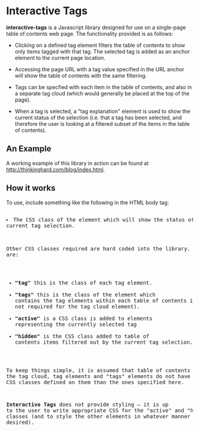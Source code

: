 Interactive Tags
================

**interactive-tags** is a Javascript library designed for use on a single-page
table of contents web page. The functionality provided is as follows:

* Clicking on a defined tag element filters the table of contents to show only
items tagged with that tag. The selected tag is added as an anchor element to the
current page location.

* Accessing the page URL with a tag value specified in the URL anchor will show
the table of contents with the same filtering.

* Tags can be specfied with each item in the table of contents, and also in a separate
tag cloud (which would generally be placed at the top of the page).

* When a tag is selected, a "tag explanation" element is used to show the current
status of the selection (i.e. that a tag has been selected, and therefore the user
is looking at a filtered subset of the items in the table of contents).

An Example
----------

A working example of this library in action can be found at http://thinkinghard.com/blog/index.html.

How it works
------------

To use, include something like the following in the HTML body tag:

<pre>
<body onload="INTERACTIVE_TAGS.setup('pitch-blurb-and-tags','tag-cloud','tags-explanation')
</pre>

The three arguments required are:

* The CSS class of the HTML element for each table of contents item.
* The CSS class of the element containing the "tag cloud".
* The CSS class of the element which will show the status of the current tag selection.

Other CSS classes required are hard coded into the library. These are:

* **"tag"** this is the class of each tag element.
* **"tags"** this is the class of the element which contains the tag elements within
each table of contents item (this is not required for the tag cloud element).
* **"active"** is a CSS class is added to elements representing the currently selected tag
* **"hidden"** is the CSS class added to table of contents items filtered out by the 
current tag selection.

To keep things simple, it is assumed that table of contents items, the tag cloud, tag elements
and "tags" elements do not have any other CSS classes defined on them than the ones specified here.

**Interactive Tags** does not provide styling &ndash; it is up to the user to write appropriate
CSS for the "active" and "hidden" classes (and to style the other elements in whatever manner
is desired).
